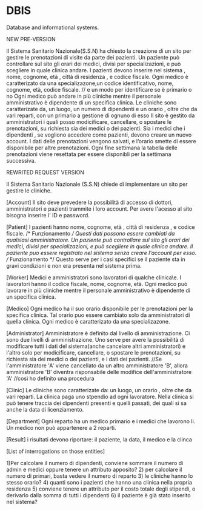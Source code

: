 ﻿# DBIS
Database and informational systems.

NEW PRE-VERSION

Il Sistema Sanitario Nazionale(S.S.N) ha chiesto la creazione di un sito per gestire le prenotazioni di visite da parte dei pazienti.
Un paziente può controllare sul sito gli orari dei medici, divisi per specializazioni, e può scegliere in quale clinica andare.
I pazienti devono inserire nel sistema , nome, cognome,  età , città di residenza , e codice fiscale.
Ogni medico è caratterizato da una specializazone,un codice identificativo, nome, cognome, età, codice fiscale.                // e un modo per identificare se è primario o no
Ogni medico può andare in più cliniche mentre il personale amministrativo è dipendente di un specifica clinica.
Le cliniche sono caratterizate da, un luogo, un numero di dipendenti e un orario , oltre che da  vari reparti, con un primario a gestione di ognuno di esso
Il sito è gestito da amministratori i quali posso modicificare, cancellare, o spostare le prenotazioni, su richiesta sia dei medici o dei pazienti.
Sia i medici che i dipendenti , se vogliono accedere come pazienti, devono creare un nuovo account.
I dati delle prenotazioni vengono salvati, e l’orario smette di essere disponibile per altre prenotazioni.
Ogni fine settimana la tabella delle prenotazioni viene resettata per essere disponibli per la settimana successiva.



REWRITED REQUEST VERSION

Il Sistema Sanitario Nazionale (S.S.N) chiede di implementare un sito per gestire le cliniche.

[Account]
Il sito deve prevedere la possibilità di accesso di dottori, amministratori e pazienti trammite i loro account.
Per avere l'acesso al sito bisogna inserire l' ID e password.

[Patient]
I pazienti hanno nome, cognome,  età , città di residenza , e codice fiscale. /* Funzionamento */ Questi dati possono essere cambiati da qualsiasi amministratore.
Un paziente può controllare sul sito gli orari dei medici, divisi per specializazioni, e può scegliere in quale clinica andare.
Il paziente puo essere registrato nel sistema senza creare l'account per esso. /* Funzionamento */ Questo serve per i casi specifici se il paziente sta in gravi condizioni e non era presenta nel sistema prima.

[Worker]
Medici e amministratori sono lavoratori di qualche clinica\e.
I lavoratori hanno il codice fiscale, nome, cognome, età.
Ogni medico può lavorare in più cliniche mentre il personale amministrativo è dipendente di un specifica clinica.

[Medico]
Ogni medico ha il suo orario disponibile per le prenotazioni per la specifica clinica. Tal orario puo essere cambiato solo da amministratori di quella clinica.
Ogni medico è caratterizato da una specializazone.   

[Administrator]
Amministratore è definito dal livello di amministrazione.
Ci sono due livelli di amministrazione. Uno serve per avere la possibilità di modificare tutti i dati del sistema(anche cancelare altri amministratori) e
l'altro solo per modicificare, cancellare, o spostare le prenotazioni, su richiesta sia dei medici o dei pazienti, e i dati dei pazienti.
//Se l'amministratore 'A' viene cancellato da un altro amministratore 'B', allora amministratore 'B' diventra risponsabile delle modifice dell'amministratore 'A' //così ho definito una procedura

[Clinic]
Le cliniche sono caratterizate da: un luogo, un orario , oltre che da  vari reparti.
La clinica paga uno stpendio ad ogni lavoratore.
Nella clinica si può tenere traccia dei dipendenti presenti e quelli passati, dei quali si sa anche la data di licenziamento.

[Department] 
Ogni reparto ha un medico primario e i medici che lavorono li.
Un medico non può appartenere a 2 reparti.

[Result]
i risultati devono riportare: il paziente, la data, il medico e la clinca 

[List of interrogations on those entities]

1)Per calcolare il numero di dipendenti, conviene sommare il numero di admin e medici oppure tenere un attributo apposito?
2) per calcolare il numero di primari, basta vedere il numero di reparto
3) le cliniche hanno lo stesso orario?
4) quanti sono i pazienti che hanno una clinica nella propria residenza
5) conviene tenere un attributo per il costo totale degli stipendi, o derivarlo dalla somma di tutti i dipendenti
6) il paziente è già stato inserito nel sistema?